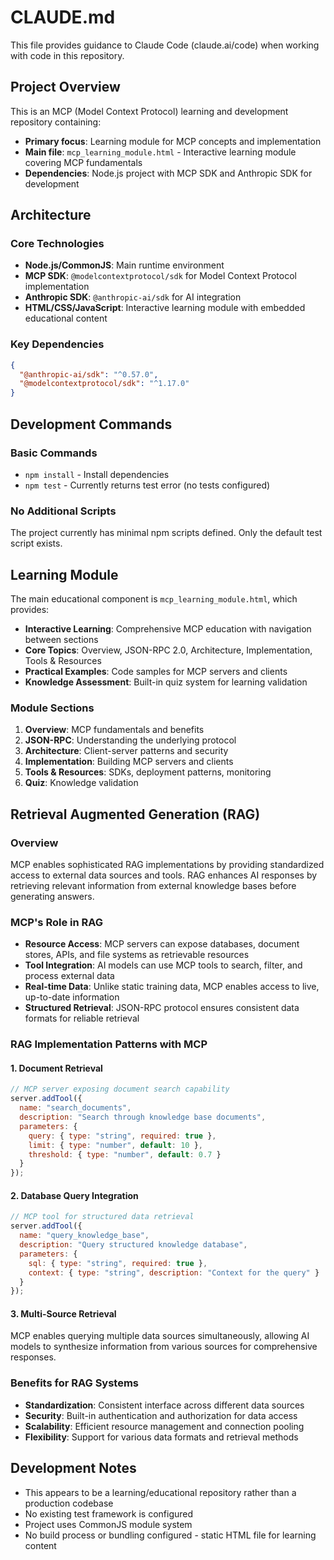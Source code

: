 # CLAUDE.md

This file provides guidance to Claude Code (claude.ai/code) when working with code in this repository.

## Project Overview

This is an MCP (Model Context Protocol) learning and development repository containing:

- **Primary focus**: Learning module for MCP concepts and implementation
- **Main file**: `mcp_learning_module.html` - Interactive learning module covering MCP fundamentals
- **Dependencies**: Node.js project with MCP SDK and Anthropic SDK for development

## Architecture

### Core Technologies
- **Node.js/CommonJS**: Main runtime environment
- **MCP SDK**: `@modelcontextprotocol/sdk` for Model Context Protocol implementation
- **Anthropic SDK**: `@anthropic-ai/sdk` for AI integration
- **HTML/CSS/JavaScript**: Interactive learning module with embedded educational content

### Key Dependencies
```json
{
  "@anthropic-ai/sdk": "^0.57.0",
  "@modelcontextprotocol/sdk": "^1.17.0"
}
```

## Development Commands

### Basic Commands
- `npm install` - Install dependencies
- `npm test` - Currently returns test error (no tests configured)

### No Additional Scripts
The project currently has minimal npm scripts defined. Only the default test script exists.

## Learning Module

The main educational component is `mcp_learning_module.html`, which provides:

- **Interactive Learning**: Comprehensive MCP education with navigation between sections
- **Core Topics**: Overview, JSON-RPC 2.0, Architecture, Implementation, Tools & Resources
- **Practical Examples**: Code samples for MCP servers and clients
- **Knowledge Assessment**: Built-in quiz system for learning validation

### Module Sections
1. **Overview**: MCP fundamentals and benefits
2. **JSON-RPC**: Understanding the underlying protocol
3. **Architecture**: Client-server patterns and security
4. **Implementation**: Building MCP servers and clients
5. **Tools & Resources**: SDKs, deployment patterns, monitoring
6. **Quiz**: Knowledge validation

## Retrieval Augmented Generation (RAG)

### Overview
MCP enables sophisticated RAG implementations by providing standardized access to external data sources and tools. RAG enhances AI responses by retrieving relevant information from external knowledge bases before generating answers.

### MCP's Role in RAG
- **Resource Access**: MCP servers can expose databases, document stores, APIs, and file systems as retrievable resources
- **Tool Integration**: AI models can use MCP tools to search, filter, and process external data
- **Real-time Data**: Unlike static training data, MCP enables access to live, up-to-date information
- **Structured Retrieval**: JSON-RPC protocol ensures consistent data formats for reliable retrieval

### RAG Implementation Patterns with MCP

#### 1. Document Retrieval
```javascript
// MCP server exposing document search capability
server.addTool({
  name: "search_documents",
  description: "Search through knowledge base documents",
  parameters: {
    query: { type: "string", required: true },
    limit: { type: "number", default: 10 },
    threshold: { type: "number", default: 0.7 }
  }
});
```

#### 2. Database Query Integration
```javascript
// MCP tool for structured data retrieval
server.addTool({
  name: "query_knowledge_base",
  description: "Query structured knowledge database",
  parameters: {
    sql: { type: "string", required: true },
    context: { type: "string", description: "Context for the query" }
  }
});
```

#### 3. Multi-Source Retrieval
MCP enables querying multiple data sources simultaneously, allowing AI models to synthesize information from various sources for comprehensive responses.

### Benefits for RAG Systems
- **Standardization**: Consistent interface across different data sources
- **Security**: Built-in authentication and authorization for data access
- **Scalability**: Efficient resource management and connection pooling
- **Flexibility**: Support for various data formats and retrieval methods

## Development Notes

- This appears to be a learning/educational repository rather than a production codebase
- No existing test framework is configured
- Project uses CommonJS module system
- No build process or bundling configured - static HTML file for learning content